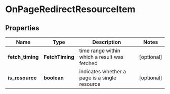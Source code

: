 # OnPageRedirectResourceItem

## Properties

| Name | Type | Description | Notes |
|------------ | ------------- | ------------- | -------------|
**fetch_timing** | **FetchTiming** | time range within which a result was fetched |[optional]|
**is_resource** | **boolean** | indicates whether a page is a single resource |[optional]|